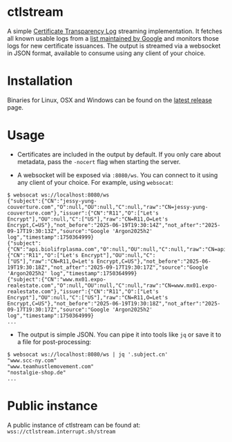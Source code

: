 # ctlstream

A simple [Certificate Transparency Log](https://en.wikipedia.org/wiki/Certificate_Transparency) streaming implementation. It fetches all known usable logs from a [list maintained by Google](https://www.gstatic.com/ct/log_list/v3/all_logs_list.json) and monitors those logs for new certificate issuances. The output is streamed via a websocket in JSON format, available to consume using any client of your choice.

# Installation

Binaries for Linux, OSX and Windows can be found on the [latest release](https://github.com/thoaid/ctlstream/releases/latest) page. 

# Usage

* Certificates are included in the output by default. If you only care about metadata, pass the `-nocert` flag when starting the server.

* A websocket will be exposed via `:8080/ws`. You can connect to it using any client of your choice. For example, using `websocat`:

```
$ websocat ws://localhost:8080/ws
{"subject":{"CN":"jessy-yung-couverture.com","O":null,"OU":null,"C":null,"raw":"CN=jessy-yung-couverture.com"},"issuer":{"CN":"R11","O":["Let's Encrypt"],"OU":null,"C":["US"],"raw":"CN=R11,O=Let's Encrypt,C=US"},"not_before":"2025-06-19T19:30:14Z","not_after":"2025-09-17T19:30:13Z","source":"Google 'Argon2025h2' log","timestamp":1750364999}
{"subject":{"CN":"api.biolifrplasma.com","O":null,"OU":null,"C":null,"raw":"CN=api.biolifrplasma.com"},"issuer":{"CN":"R11","O":["Let's Encrypt"],"OU":null,"C":["US"],"raw":"CN=R11,O=Let's Encrypt,C=US"},"not_before":"2025-06-19T19:30:18Z","not_after":"2025-09-17T19:30:17Z","source":"Google 'Argon2025h2' log","timestamp":1750364999}
{"subject":{"CN":"www.mx01.expo-realestate.com","O":null,"OU":null,"C":null,"raw":"CN=www.mx01.expo-realestate.com"},"issuer":{"CN":"R11","O":["Let's Encrypt"],"OU":null,"C":["US"],"raw":"CN=R11,O=Let's Encrypt,C=US"},"not_before":"2025-06-19T19:30:18Z","not_after":"2025-09-17T19:30:17Z","source":"Google 'Argon2025h2' log","timestamp":1750364999}
...
```

* The output is simple JSON. You can pipe it into tools like `jq` or save it to a file for post-processing:

```
$ websocat ws://localhost:8080/ws | jq '.subject.cn'
"www.scc-ny.com"
"www.teamhustlemovement.com"
"nostalgie-shop.de"
...
```

# Public instance

A public instance of ctlstream can be found at: `wss://ctlstream.interrupt.sh/stream`